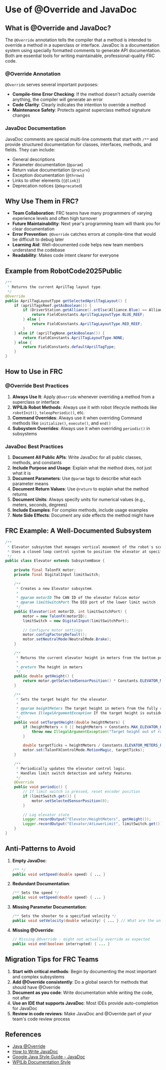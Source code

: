 # Use of @Override and JavaDoc

## What is @Override and JavaDoc?
The `@Override` annotation tells the compiler that a method is intended to override a method in a superclass or interface. JavaDoc is a documentation system using specially formatted comments to generate API documentation. Both are essential tools for writing maintainable, professional-quality FRC code.

### @Override Annotation
`@Override` serves several important purposes:
- **Compile-time Error Checking**: If the method doesn't actually override anything, the compiler will generate an error
- **Code Clarity**: Clearly indicates the intention to override a method
- **Maintenance Safety**: Protects against superclass method signature changes

### JavaDoc Documentation
JavaDoc comments are special multi-line comments that start with `/**` and provide structured documentation for classes, interfaces, methods, and fields. They can include:
- General descriptions
- Parameter documentation (`@param`)
- Return value documentation (`@return`) 
- Exception documentation (`@throws`)
- Links to other elements (`{@link}`)
- Deprecation notices (`@deprecated`)

## Why Use Them in FRC?
- **Team Collaboration**: FRC teams have many programmers of varying experience levels and often high turnover
- **Future Maintainability**: Next year's programming team will thank you for clear documentation
- **Error Prevention**: `@Override` catches errors at compile-time that would be difficult to debug later
- **Learning Aid**: Well-documented code helps new team members understand the codebase
- **Readability**: Makes code intent clearer for everyone

## Example from RobotCode2025Public
```java
/**
 * Returns the current AprilTag layout type.
 */
@Override
public AprilTagLayoutType getSelectedAprilTagLayout() {
    if (aprilTagsReef.getAsBoolean()) {
        if (DriverStation.getAlliance().orElse(Alliance.Blue) == Alliance.Blue) {
            return FieldConstants.AprilTagLayoutType.BLUE_REEF;
        } else {
            return FieldConstants.AprilTagLayoutType.RED_REEF;
        }
    } else if (aprilTagNone.getAsBoolean()) {
        return FieldConstants.AprilTagLayoutType.NONE;
    } else {
        return FieldConstants.defaultAprilTagType;
    }
}
```

## How to Use in FRC

### @Override Best Practices
1. **Always Use It**: Apply `@Override` whenever overriding a method from a superclass or interface
2. **WPILib Robot Methods**: Always use it with robot lifecycle methods like `robotInit()`, `teleopPeriodic()`, etc.
3. **Command Overrides**: Always use it when overriding Command methods like `initialize()`, `execute()`, and `end()`
4. **Subsystem Overrides**: Always use it when overriding `periodic()` in subsystems

### JavaDoc Best Practices
1. **Document All Public APIs**: Write JavaDoc for all public classes, methods, and constants
2. **Include Purpose and Usage**: Explain what the method does, not just what it is
3. **Document Parameters**: Use `@param` tags to describe what each parameter means
4. **Document Return Values**: Use `@return` to explain what the method returns
5. **Document Units**: Always specify units for numerical values (e.g., meters, seconds, degrees)
6. **Include Examples**: For complex methods, include usage examples
7. **Note Side Effects**: Document any side effects the method might have

## FRC Example: A Well-Documented Subsystem

```java
/**
 * Elevator subsystem that manages vertical movement of the robot's scoring mechanism.
 * Uses a closed-loop control system to position the elevator at specified heights.
 */
public class Elevator extends SubsystemBase {
    
    private final TalonFX motor;
    private final DigitalInput limitSwitch;
    
    /**
     * Creates a new Elevator subsystem.
     * 
     * @param motorID The CAN ID of the elevator Falcon motor
     * @param limitSwitchPort The DIO port of the lower limit switch
     */
    public Elevator(int motorID, int limitSwitchPort) {
        motor = new TalonFX(motorID);
        limitSwitch = new DigitalInput(limitSwitchPort);
        
        // Configure motor settings
        motor.configFactoryDefault();
        motor.setNeutralMode(NeutralMode.Brake);
    }
    
    /**
     * Returns the current elevator height in meters from the bottom position.
     * 
     * @return The height in meters
     */
    public double getHeight() {
        return motor.getSelectedSensorPosition() * Constants.ELEVATOR_METERS_PER_TICK;
    }
    
    /**
     * Sets the target height for the elevator.
     * 
     * @param heightMeters The target height in meters from the fully retracted position
     * @throws IllegalArgumentException If the target height is outside the valid range
     */
    public void setTargetHeight(double heightMeters) {
        if (heightMeters < 0 || heightMeters > Constants.MAX_ELEVATOR_HEIGHT_METERS) {
            throw new IllegalArgumentException("Target height out of range: " + heightMeters);
        }
        
        double targetTicks = heightMeters / Constants.ELEVATOR_METERS_PER_TICK;
        motor.set(TalonFXControlMode.MotionMagic, targetTicks);
    }
    
    /**
     * Periodically updates the elevator control logic.
     * Handles limit switch detection and safety features.
     */
    @Override
    public void periodic() {
        // If limit switch is pressed, reset encoder position
        if (limitSwitch.get()) {
            motor.setSelectedSensorPosition(0);
        }
        
        // Log elevator state
        Logger.recordOutput("Elevator/HeightMeters", getHeight());
        Logger.recordOutput("Elevator/AtLowerLimit", limitSwitch.get());
    }
}
```

## Anti-Patterns to Avoid

1. **Empty JavaDoc**: 
   ```java
   /** */
   public void setSpeed(double speed) { ... }
   ```

2. **Redundant Documentation**:
   ```java
   /** Sets the speed */
   public void setSpeed(double speed) { ... }
   ```

3. **Missing Parameter Documentation**:
   ```java
   /** Sets the shooter to a specified velocity */
   public void setVelocity(double velocity) { ... } // What are the units? Valid ranges?
   ```

4. **Missing @Override**:
   ```java
   // Missing @Override - might not actually override as expected
   public void end(boolean interrupted) { ... }
   ```

## Migration Tips for FRC Teams

1. **Start with critical methods**: Begin by documenting the most important and complex subsystems
2. **Add @Override consistently**: Do a global search for methods that should have @Override
3. **Document as you code**: Write documentation while writing the code, not after
4. **Use an IDE that supports JavaDoc**: Most IDEs provide auto-completion for JavaDoc
5. **Review in code reviews**: Make JavaDoc and @Override part of your team's code review process

## References
- [Java @Override](https://docs.oracle.com/javase/tutorial/java/IandI/override.html)
- [How to Write JavaDoc](https://www.oracle.com/technical-resources/articles/java/javadoc-tool.html)
- [Google Java Style Guide - JavaDoc](https://google.github.io/styleguide/javaguide.html#s7-javadoc)
- [WPILib Documentation Style](https://docs.wpilib.org/en/stable/docs/software/wpilib-overview/index.html)
